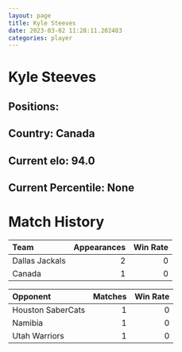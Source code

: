 ```yaml
---  
layout: page  
title: Kyle Steeves  
date: 2023-03-02 11:28:11.202483  
categories: player  
---
```

# Kyle Steeves

## Positions: 

## Country: Canada

## Current elo: 94.0

## Current Percentile: None

# Match History


| Team           |   Appearances |   Win Rate |
|:---------------|--------------:|-----------:|
| Dallas Jackals |             2 |          0 |
| Canada         |             1 |          0 |

| Opponent          |   Matches |   Win Rate |
|:------------------|----------:|-----------:|
| Houston SaberCats |         1 |          0 |
| Namibia           |         1 |          0 |
| Utah Warriors     |         1 |          0 |